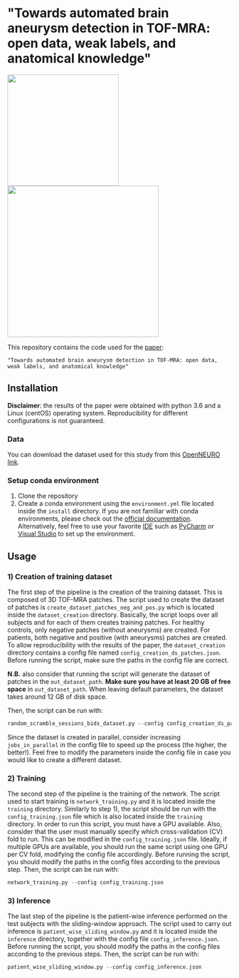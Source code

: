 # "Towards automated brain aneurysm detection in TOF-MRA: open data, weak labels, and anatomical knowledge"
<p float="middle">
  <img src="https://github.com/connectomicslab/Aneurysm_Detection/blob/main/images/model_prediction.png" width="250" />
  <img src="https://github.com/connectomicslab/Aneurysm_Detection/blob/main/images/anat_inf_sliding_window.png" width="340" /> 
</p>


This repository contains the code used for the [paper](https://arxiv.org/abs/2103.06168):
```
"Towards automated brain aneurysm detection in TOF-MRA: open data, weak labels, and anatomical knowledge"
```

## Installation
**Disclaimer**: the results of the paper were obtained with python 3.6 and a Linux (centOS) operating system. Reproducibility for different configurations is not guaranteed.

### Data
You can download the dataset used for this study from this [OpenNEURO link](https://openneuro.org/datasets/ds003821/versions/1.0.0).

### Setup conda environment
1) Clone the repository
2) Create a conda environment using the `environment.yml` file located inside the `install` directory. If you are not familiar with conda environments, please check out the [official documentation](https://docs.conda.io/projects/conda/en/latest/user-guide/tasks/manage-environments.html). Alternatively, feel free to use your favorite [IDE](https://en.wikipedia.org/wiki/Integrated_development_environment) such as [PyCharm](https://www.jetbrains.com/pycharm/download/#section=linux) or [Visual Studio](https://visualstudio.microsoft.com/downloads/) to set up the environment.
## Usage
### 1) Creation of training dataset
 The first step of the pipeline is the creation of the training dataset. This is composed of 3D TOF-MRA patches. The script used to create the dataset of patches is `create_dataset_patches_neg_and_pos.py` which is located inside the `dataset_creation` directory. Basically, the script loops over all subjects and for each of them creates training patches. For healthy controls, only negative patches (without aneurysms) are created. For patients, both negative and positive (with aneurysms) patches are created. To allow reproducibility with the results of the paper, the `dataset_creation` directory contains a config file named `config_creation_ds_patches.json`. 
 Before running the script, make sure the paths in the config file are correct. 
 
 **N.B.** also consider that running the script will generate the dataset of patches in the `out_dataset_path`. **Make sure you have at least 20 GB of free space** in `out_dataset_path`. When leaving default parameters, the dataset takes around 12 GB of disk space.
 
 Then, the script can be run with:
```python
random_scramble_sessions_bids_dataset.py --config config_creation_ds_patches.json
```
Since the dataset is created in parallel, consider increasing `jobs_in_parallel` in the config file to speed up the process (the higher, the better!). Feel free to modify the parameters inside the config file in case you would like to create a different dataset.
### 2) Training
The second step of the pipeline is the training of the network. The script used to start training is `network_training.py` and it is located inside the `training` directory. Similarly to step 1), the script should be run with the `config_training.json` file which is also located inside the `training` directory. In order to run this script, you must have a GPU available. Also, consider that the user must manually specify which cross-validation (CV) fold to run. This can be modified in the `config_training.json` file. Ideally, if multiple GPUs are available, you should run the same script using one GPU per CV fold, modifying the config file accordingly. Before running the script, you should modify the paths in the config files according to the previous step.
Then, the script can be run with:
```python
network_training.py --config config_training.json
```
### 3) Inference
The last step of the pipeline is the patient-wise inference performed on the test subjects with the sliding-window approach. The script used to carry out inference is `patient_wise_sliding_window.py` and it is located inside the `inference` directory, together with the config file `config_inference.json`. Before running the script, you should modify the paths in the config files according to the previous steps.
Then, the script can be run with:
```python
patient_wise_sliding_window.py --config config_inference.json
```
